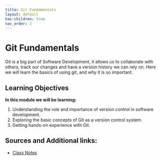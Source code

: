 ```yaml
---
title: Git Fundamentals
layout: default
has-children: true
nav_order: 2
---
```


# Git Fundamentals 
Git is a big part of Software Development, it allows us to collaborate with others, track our changes and have a version history we can rely on. Here we will learn the basics of using git, and why it is so important. 


## Learning Objectives
**In this module we will be learning:**
1. Understanding the role and importance of version control in software development.
2. Exploring the basic concepts of Git as a version control system.
3. Getting hands-on experience with Git.

## Sources and Additional links:

- [Class Notes](https://stungeye.github.io/Software-Development-And-Documentation-1/01-version-control-tools/index.html)



